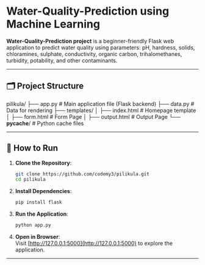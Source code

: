 # Water-Quality-Prediction using Machine Learning

**Water-Quality-Prediction project** is a beginner-friendly Flask web application to predict water quality using parameters:
pH, hardness, solids, chloramines, sulphate, conductivity, organic carbon, trihalomethanes,
turbidity, potability, and other contaminants.

---

 ## 🗂️ Project Structure

pilikula/
 ├── app.py             # Main application file (Flask backend)
 ├── data.py            # Data for rendering 
 ├── templates/
 │   ├── index.html      # Homepage template
 │   ├── form.html     # Form Page
 │   ├── output.html     # Output Page
 └── __pycache__/       # Python cache files

 ---

 ## 🚀 How to Run
 
 1. **Clone the Repository**:  
    ```bash
    git clone https://github.com/codemy3/pilikula.git
    cd pilikula
    ```
 
 2. **Install Dependencies**:  
    ```bash
    pip install flask
    ```
 
 3. **Run the Application**:  
    ```bash
    python app.py
    ```
 
 4. **Open in Browser**:  
    Visit [http://127.0.0.1:5000](http://127.0.0.1:5000) to explore the application.
 
 ---
